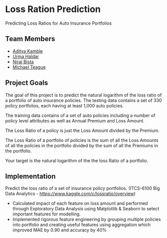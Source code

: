 # Loss Ration Prediction

Predicting Loss Ratios for Auto Insurance Portfolios

## Team Members

- [Aditya Kamble](https://www.linkedin.com/in/adityakamble49/)
- [Urma Haldar](https://www.linkedin.com/in/uhaldar/)
- [Niraj Bista](https://www.linkedin.com/in/niraj-bista/)
- [Michael Teague](https://www.linkedin.com/in/michael-teague-a37b766/)
    

## Project Goals

The goal of this project is to predict the natural logarithm of the loss ratio of a portfolio of auto insurance policies. The testing data contains a set of 330 policy portfolios, each having at least 1,000 auto policies.

The training data contains of a set of auto policies including a number of policy level attributes as well as Annual Premium and Loss Amount.

The Loss Ratio of a policy is just the Loss Amount divided by the Premium.

The Loss Ratio of a portfolio of policies is the sum of all the Loss Amounts of all the policies in the portfolio divided by the sum of all the Premiums in the portfolio.

Your target is the natural logarithm of the the loss Ratio of a portfolio.

## Implementation

Predict the loss ratio of a set of insurance policy portfolios. 
(ITCS-6100 Big Data Analytics - https://www.kaggle.com/c/lossratio/overview)

- Calculated impact of each feature on loss amount and performed through Exploratory Data Analysis using Matplotlib & Seaborn to select important features for modelling.
- Implemented rigorous feature engineering by grouping multiple policies into portfolio and creating useful features using aggregation which improved MAE by 0.90 and accuracy by 40%
